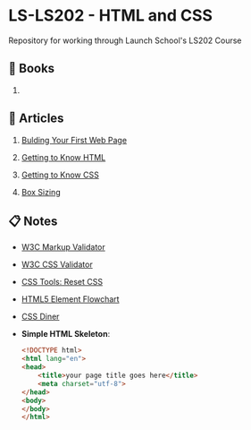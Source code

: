 # LS-LS202 - HTML and CSS
Repository for working through Launch School's LS202 Course

## :green_book: Books
1. 

## :memo: Articles
1. [Bulding Your First Web Page](https://learn.shayhowe.com/html-css/building-your-first-web-page/)

1. [Getting to Know HTML](https://learn.shayhowe.com/html-css/getting-to-know-html/)

1. [Getting to Know CSS](https://learn.shayhowe.com/html-css/getting-to-know-css/)

1. [Box Sizing](https://css-tricks.com/box-sizing/)

## :clipboard: Notes
- [W3C Markup Validator](https://validator.w3.org/#validate_by_input)

- [W3C CSS Validator](https://jigsaw.w3.org/css-validator/#validate_by_input)

- [CSS Tools: Reset CSS](https://meyerweb.com/eric/tools/css/reset/)

- [HTML5 Element Flowchart](https://html5doctor.com/downloads/h5d-sectioning-flowchart.pdf)

- [CSS Diner](https://flukeout.github.io/)

- **Simple HTML Skeleton**:
    ```html
    <!DOCTYPE html>
    <html lang="en">
    <head>
        <title>your page title goes here</title>
        <meta charset="utf-8">
    </head>
    <body>
    </body>
    </html>
    ```
